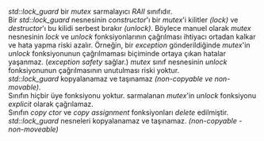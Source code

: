 _std::lock_guard_ bir _mutex_ sarmalayıcı _RAII_ sınıfıdır. <br>
Bir _std::lock_guard_ nesnesinin _constructor_'ı bir _mutex_'i kilitler _(lock)_ ve _destructor_'ı bu kilidi serbest bırakır _(unlock)_. Böylece manuel olarak _mutex_ nesnesinin _lock_ ve _unlock_ fonksiyonlarının çağrılması ihtiyacı ortadan kalkar ve hata yapma riski azalır. Örneğin, bir _exception_ gönderildiğinde _mutex_'in _unlock_ fonksiyonunun çağrılmaması biçiminde ortaya çıkan hatalar yaşanmaz. (_exception safety_ sağlar.) _mutex_ sınıf nesnesinin _unlock_ fonksiyonunun çağrılmasının unutulması riski yoktur.<br>
_std::lock_guard_ kopyalanamaz ve taşınamaz _(non-copyable ve non-movable)_.<br>
Sınıfın hiçbir üye fonksiyonu yoktur. sarmalanan _mutex_'in _unlock_ fonksiyonu _explicit_ olarak çağrılamaz.<br>
Sınıfın _copy ctor_ ve _copy assignment_ fonksiyonları _delete_ edilmiştir. _std::lock_guard_ nesneleri kopyalanamaz ve taşınamaz. _(non-copyable - non-moveable)_
